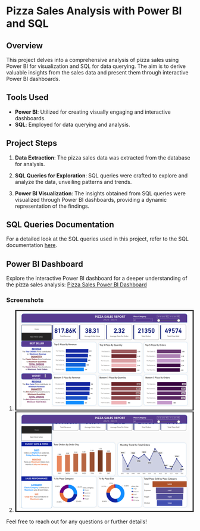 # Pizza Sales Analysis with Power BI and SQL

## Overview

This project delves into a comprehensive analysis of pizza sales using Power BI for visualization and SQL for data querying. The aim is to derive valuable insights from the sales data and present them through interactive Power BI dashboards.

## Tools Used

- **Power BI**: Utilized for creating visually engaging and interactive dashboards.
- **SQL**: Employed for data querying and analysis.

## Project Steps

1. **Data Extraction**: The pizza sales data was extracted from the database for analysis.

2. **SQL Queries for Exploration**: SQL queries were crafted to explore and analyze the data, unveiling patterns and trends.

3. **Power BI Visualization**: The insights obtained from SQL queries were visualized through Power BI dashboards, providing a dynamic representation of the findings.

## SQL Queries Documentation

For a detailed look at the SQL queries used in this project, refer to the SQL documentation [here](./PIZZA%20SALES%20SQL%20QUERIES.docx).

## Power BI Dashboard

Explore the interactive Power BI dashboard for a deeper understanding of the pizza sales analysis: [Pizza Sales Power BI Dashboard](./Pizza%20Sales.pbix)

### Screenshots

1. ![Power BI Dashboard - Overview](./Assets/psr1.png)
2. ![Power BI Dashboard - Regional Sales Analysis](./Assets/psr2.png)

Feel free to reach out for any questions or further details!
